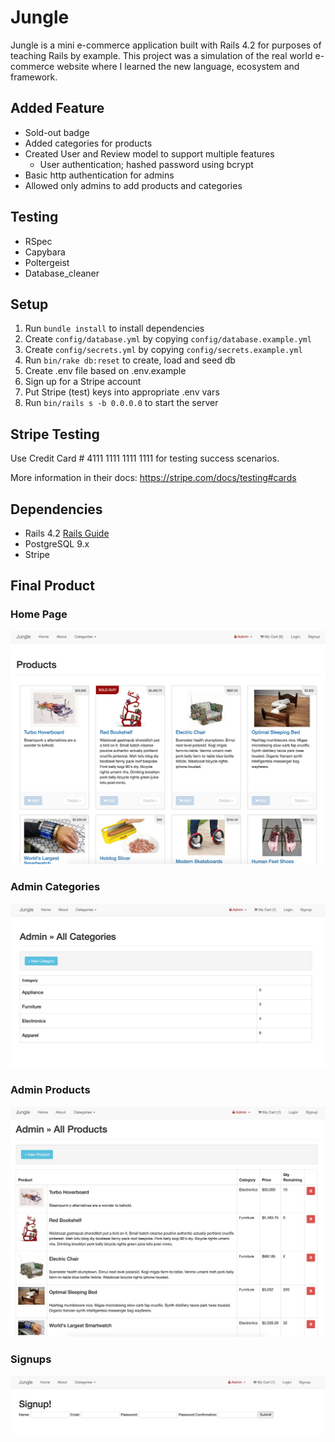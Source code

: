 # Jungle

Jungle is a mini e-commerce application built with Rails 4.2 for purposes of teaching Rails by example. This project was a simulation of the real world e-commerce website where I learned the new language, ecosystem and framework.

## Added Feature
- Sold-out badge
- Added categories for products
- Created User and Review model to support multiple features
  - User authentication; hashed password using bcrypt
- Basic http authentication for admins
- Allowed only admins to add products and categories

## Testing
- RSpec
- Capybara
- Poltergeist
- Database_cleaner

## Setup

1. Run `bundle install` to install dependencies
2. Create `config/database.yml` by copying `config/database.example.yml`
3. Create `config/secrets.yml` by copying `config/secrets.example.yml`
4. Run `bin/rake db:reset` to create, load and seed db
5. Create .env file based on .env.example
6. Sign up for a Stripe account
7. Put Stripe (test) keys into appropriate .env vars
8. Run `bin/rails s -b 0.0.0.0` to start the server

## Stripe Testing

Use Credit Card # 4111 1111 1111 1111 for testing success scenarios.

More information in their docs: <https://stripe.com/docs/testing#cards>

## Dependencies

* Rails 4.2 [Rails Guide](http://guides.rubyonrails.org/v4.2/)
* PostgreSQL 9.x
* Stripe

## Final Product

### Home Page
!["screenshot of homepage"](https://github.com/oddporson/jungle-rails/blob/master/docs/jungle-homepage.jpg)

### Admin Categories
!["screenshot of admin categories"](https://github.com/oddporson/jungle-rails/blob/master/docs/admin-categories.jpg)

### Admin Products
!["screenshot of admin products"](https://github.com/oddporson/jungle-rails/blob/master/docs/admin-products.jpg)

### Signups
!["screenshot of signups"](https://github.com/oddporson/jungle-rails/blob/master/docs/signup-page.jpg)
